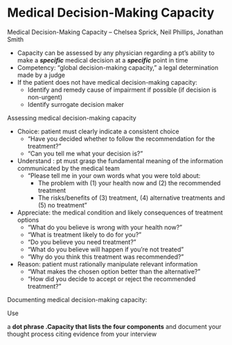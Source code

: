 # Medical Decision-Making Capacity
 
Medical Decision-Making Capacity – Chelsea Sprick, Neil Phillips,
Jonathan Smith

-   Capacity can be assessed by any physician regarding a pt’s ability
    to make a ***specific*** medical decision at a ***specific*** point
    in time
-   Competency:
    “global decision-making capacity,” a legal determination made by a
    judge
-   If the patient does not have medical decision-making capacity:
    -   Identify and remedy cause of impairment if possible (if decision
        is non-urgent)
    -   Identify surrogate decision maker

Assessing medical decision-making capacity

-   Choice: patient must clearly indicate a consistent choice
    -   “Have you decided whether to follow the recommendation for the
        treatment?”
    -   “Can you tell me what your decision is?”
-   Understand
    : pt must grasp the fundamental meaning of the information
    communicated by the medical team
    -   “Please tell me in your own words what you were told about:
        -   The problem with (1) your health now and (2) the recommended
            treatment
        -   The risks/benefits of (3) treatment, (4) alternative
            treatments and (5) no treatment”
-   Appreciate: the medical condition and likely consequences of
    treatment options
    -   “What do you believe is wrong with your health now?”
    -   “What is treatment likely to do for you?”
    -   “Do you believe you need treatment?”
    -   “What do you believe will happen if you’re not treated”
    -   “Why do you think this treatment was recommended?”
-   Reason: patient must rationally manipulate relevant information
    -   “What makes the chosen option better than the alternative?”
    -   “How did you decide to accept or reject the recommended
        treatment?”

Documenting medical decision-making capacity:

Use

a **dot phrase .Capacity that lists the four components** and document
your thought process citing evidence from your interview
